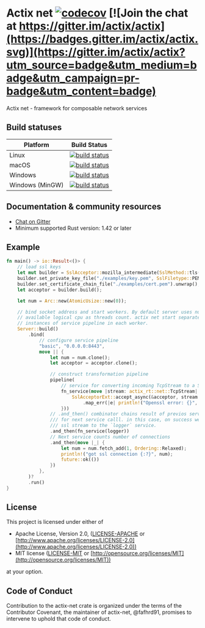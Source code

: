 # Actix net [![codecov](https://codecov.io/gh/actix/actix-net/branch/master/graph/badge.svg)](https://codecov.io/gh/actix/actix-net) [![Join the chat at https://gitter.im/actix/actix](https://badges.gitter.im/actix/actix.svg)](https://gitter.im/actix/actix?utm_source=badge&utm_medium=badge&utm_campaign=pr-badge&utm_content=badge)

Actix net - framework for composable network services

## Build statuses

| Platform         | Build Status |
| ---------------- | ------------ |
| Linux            | [![build status](https://github.com/actix/actix-net/workflows/CI%20%28Linux%29/badge.svg?branch=master&event=push)](https://github.com/actix/actix-net/actions?query=workflow%3A"CI+(Linux)") |
| macOS            | [![build status](https://github.com/actix/actix-net/workflows/CI%20%28macOS%29/badge.svg?branch=master&event=push)](https://github.com/actix/actix-net/actions?query=workflow%3A"CI+(macOS)") |
| Windows          | [![build status](https://github.com/actix/actix-net/workflows/CI%20%28Windows%29/badge.svg?branch=master&event=push)](https://github.com/actix/actix-net/actions?query=workflow%3A"CI+(Windows)") |
| Windows (MinGW)  | [![build status](https://github.com/actix/actix-net/workflows/CI%20%28Windows-mingw%29/badge.svg?branch=master&event=push)](https://github.com/actix/actix-net/actions?query=workflow%3A"CI+(Windows-mingw)") |

## Documentation & community resources

* [Chat on Gitter](https://gitter.im/actix/actix)
* Minimum supported Rust version: 1.42 or later

## Example

```rust
fn main() -> io::Result<()> {
    // load ssl keys
    let mut builder = SslAcceptor::mozilla_intermediate(SslMethod::tls()).unwrap();
    builder.set_private_key_file("./examples/key.pem", SslFiletype::PEM).unwrap();
    builder.set_certificate_chain_file("./examples/cert.pem").unwrap();
    let acceptor = builder.build();

    let num = Arc::new(AtomicUsize::new(0));

    // bind socket address and start workers. By default server uses number of
    // available logical cpu as threads count. actix net start separate
    // instances of service pipeline in each worker.
    Server::build()
        .bind(
            // configure service pipeline
            "basic", "0.0.0.0:8443",
            move || {
                let num = num.clone();
                let acceptor = acceptor.clone();

                // construct transformation pipeline
                pipeline(
                    // service for converting incoming TcpStream to a SslStream<TcpStream>
                    fn_service(move |stream: actix_rt::net::TcpStream| async move {
                        SslAcceptorExt::accept_async(&acceptor, stream.into_parts().0).await
                            .map_err(|e| println!("Openssl error: {}", e))
                    }))
                // .and_then() combinator chains result of previos service call to argument
                /// for next service calll. in this case, on success we chain
                /// ssl stream to the `logger` service.
                .and_then(fn_service(logger))
                // Next service counts number of connections
                .and_then(move |_| {
                    let num = num.fetch_add(1, Ordering::Relaxed);
                    println!("got ssl connection {:?}", num);
                    future::ok(())
                })
            },
        )?
        .run()
}
```

## License

This project is licensed under either of

* Apache License, Version 2.0, ([LICENSE-APACHE](LICENSE-APACHE) or [http://www.apache.org/licenses/LICENSE-2.0](http://www.apache.org/licenses/LICENSE-2.0))
* MIT license ([LICENSE-MIT](LICENSE-MIT) or [http://opensource.org/licenses/MIT](http://opensource.org/licenses/MIT))

at your option.

## Code of Conduct

Contribution to the actix-net crate is organized under the terms of the
Contributor Covenant, the maintainer of actix-net, @fafhrd91, promises to
intervene to uphold that code of conduct.
